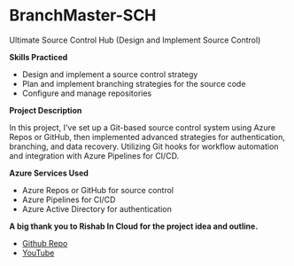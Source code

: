 # BranchMaster-SCH
Ultimate Source Control Hub (Design and Implement Source Control)

**Skills Practiced**
- Design and implement a source control strategy
- Plan and implement branching strategies for the source code
- Configure and manage repositories

**Project Description**

In this project, I've set up a Git-based source control system using Azure Repos or GitHub, then implemented advanced strategies for authentication, branching, and data recovery. Utilizing Git hooks for workflow automation and integration with Azure Pipelines for CI/CD.

**Azure Services Used**
- Azure Repos or GitHub for source control
- Azure Pipelines for CI/CD
- Azure Active Directory for authentication

**A big thank you to Rishab In Cloud for the project idea and outline.**
- [Github Repo](https://github.com/madebygps/projects/tree/main/az-400 "Github Repo")
- [YouTube](https://www.youtube.com/@rishabincloud "YouTube")

